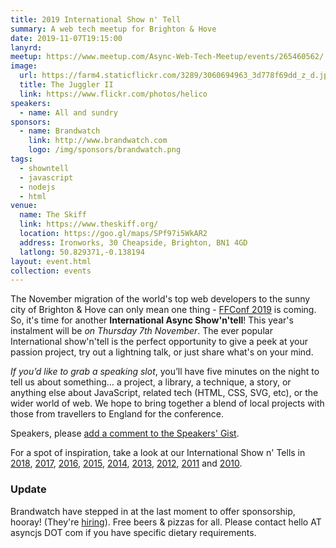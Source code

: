 ```yaml
---
title: 2019 International Show n' Tell
summary: A web tech meetup for Brighton & Hove
date: 2019-11-07T19:15:00
lanyrd:
meetup: https://www.meetup.com/Async-Web-Tech-Meetup/events/265460562/
image:
  url: https://farm4.staticflickr.com/3289/3060694963_3d778f69dd_z_d.jpg
  title: The Juggler II
  link: https://www.flickr.com/photos/helico
speakers:
  - name: All and sundry
sponsors:
  - name: Brandwatch
    link: http://www.brandwatch.com
    logo: /img/sponsors/brandwatch.png
tags:
  - showntell
  - javascript
  - nodejs
  - html
venue:
  name: The Skiff
  link: https://www.theskiff.org/
  location: https://goo.gl/maps/SPf97i5WkAR2
  address: Ironworks, 30 Cheapside, Brighton, BN1 4GD
  latlong: 50.829371,-0.138194
layout: event.html
collection: events
---
```


The November migration of the world's top web developers to the sunny city of Brighton &amp; Hove can only mean one thing - [FFConf 2019][ff] is coming. So, it's time for another **International Async Show'n'tell**! This year's instalment will be _on Thursday 7th November_. The ever popular International show'n'tell is the perfect opportunity to give a peek at your passion project, try out a lightning talk, or just share what's on your mind.

_If you’d like to grab a speaking slot_, you’ll have five minutes on the night to tell us about something… a project, a library, a technique, a story, or anything else about JavaScript, related tech (HTML, CSS, SVG, etc), or the wider world of web. We hope to bring together a blend of local projects with those from travellers to England for the conference.

Speakers, please <a data-gist href="https://gist.github.com/orangespaceman/196f4e37b2dcd5bee37fe1367bbf2896">add a comment to the Speakers' Gist</a>.

For a spot of inspiration, take a look at our International Show n' Tells in [2018][showntell-2018], [2017][showntell-2017], [2016][showntell-2016], [2015][showntell-2015], [2014][showntell-2014], [2013][showntell-2013], [2012][showntell-2012], [2011][showntell-2011] and [2010][showntell-2010].

### Update

Brandwatch have stepped in at the last moment to offer sponsorship, hooray! (They're [hiring](http://jobs.jobvite.com/careers/brandwatch/job/oZisbfwE?__jvst=Career+Site)). Free beers & pizzas for all. Please contact hello AT asyncjs DOT com if you have specific dietary requirements.

[ff]: http://2019.ffconf.org/
[async]: http://asyncjs.com
[showntell-2010]: http://asyncjs.com/showntell3/
[showntell-2011]: http://asyncjs.com/international2011/
[showntell-2012]: http://asyncjs.com/showntell-2012/
[showntell-2013]: http://asyncjs.com/showntell-2013/
[showntell-2014]: http://asyncjs.com/showntell-2014/
[showntell-2015]: http://asyncjs.com/showntell-2015/
[showntell-2016]: https://asyncjs.com/international-show-n-tell-2016/
[showntell-2017]: https://asyncjs.com/international-show-n-tell-2017/
[showntell-2018]: https://asyncjs.com/international-show-n-tell-2018/

